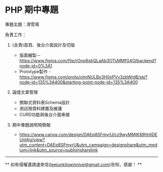 # PHP 期中專題

專題主題：滑雪場

負責工作：
1. (全責)首頁、後台介面設計及切版
    + 版面繪製－https://www.figma.com/file/rOnp6sbQLaAb3OTsMMfG4O/backend?node-id=0%3A1
    + Prototype製作 - https://www.figma.com/proto/olmNULBx3H0xPVv3zbWntB/ski?node-id=135%3A400&starting-point-node-id=135%3A400

2. 論壇文章管理
    + 關聯式資料表Schema設計
    + 測試用資料建置及維護
    + CURD功能與後台介面串接
 
3. 期中專題說明用簡報
    + https://www.canva.com/design/DAEp8SFmyrU/cz9wyMMjK89hhlIDEUnIAg/view?utm_content=DAEp8SFmyrU&utm_campaign=designshare&utm_medium=link&utm_source=publishsharelink
    

***
** 如有侵權還請速來信(leejunkilowinnive@gmail.com)告知，感謝！ **

